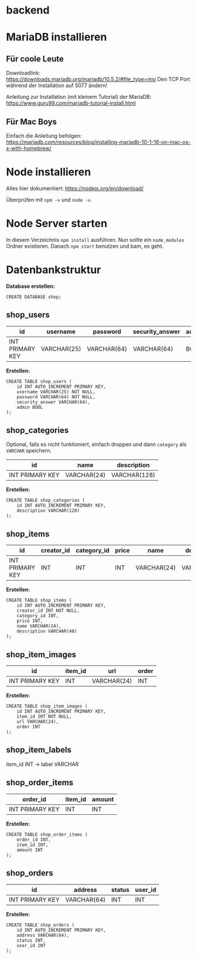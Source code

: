 # backend

# MariaDB installieren

## Für coole Leute

Downloadlink: https://downloads.mariadb.org/mariadb/10.5.2/#file_type=msi
Den TCP Port während der Installation auf 5077 ändern!

Anleitung zur Installation (mit kleinem Tutorial) der MariaDB: https://www.guru99.com/mariadb-tutorial-install.html

## Für Mac Boys

Einfach die Anleitung befolgen: https://mariadb.com/resources/blog/installing-mariadb-10-1-16-on-mac-os-x-with-homebrew/

# Node installieren

Alles hier dokumentiert: https://nodejs.org/en/download/

Überprüfen mit `npm -v` und `node -v`.

# Node Server starten

In diesem Verzeichnis `npm install` ausführen. Nun sollte ein `node_modules` Ordner existieren. Danach `npm start` benutzen und bam, es geht.

# Datenbankstruktur

**Database erstellen:**

```sql=
CREATE DATABASE shop;
```

## shop_users

| id              | username    | password   | security_answer   | admin |
| --------------- | ----------- | ---------- | ----------------- | ----- |
| INT PRIMARY KEY | VARCHAR(25) | VARCHAR(64)| VARCHAR(64)       | BOOL  |

**Erstellen:**

```sql=
CREATE TABLE shop_users (
    id INT AUTO_INCREMENT PRIMARY KEY,
    username VARCHAR(25) NOT NULL,
    password VARCHAR(64) NOT NULL,
    security_answer VARCHAR(64),
    admin BOOL
);
```

## shop_categories

Optional, falls es nicht funktioniert, einfach droppen und dann `category` als `VARCHAR` speichern.

| id              | name        | description  |
| --------------- | ----------- | ------------ |
| INT PRIMARY KEY | VARCHAR(24) | VARCHAR(128) |

**Erstellen:**

```sql=
CREATE TABLE shop_categories (
    id INT AUTO_INCREMENT PRIMARY KEY,
    description VARCHAR(128)
);
```

## shop_items

| id                  | creator_id | category_id | price | name        | description |
| ------------------- | --------   | ----------- | ----- | ----------- | ----------- |
| INT PRIMARY KEY     | INT        | INT         | INT   | VARCHAR(24) | VARCHAR(48) |

**Erstellen:**

```sql=
CREATE TABLE shop_items (
    id INT AUTO_INCREMENT PRIMARY KEY,
    creator_id INT NOT NULL,
    category_id INT,
    price INT,
    name VARCHAR(24),
    description VARCHAR(48)
);
```

## shop_item_images

| id                  | item_id  | url         | order | 
| ------------------- | -------- | ----------- | ----- |
| INT PRIMARY KEY     | INT      | VARCHAR(24) | INT   |

**Erstellen:**

```sql=
CREATE TABLE shop_item_images (
    id INT AUTO_INCREMENT PRIMARY KEY,
    item_id INT NOT NULL,
    url VARCHAR(24),
    order INT
);
```

## shop_item_labels

item_id INT -> label VARCHAR

## shop_order_items

| order_id        | item_id  | amount   |
| --------------- | -------- | -------- |
| INT PRIMARY KEY | INT      | INT      |

**Erstellen:**

```sql=
CREATE TABLE shop_order_items (
    order_id INT,
    item_id INT,
    amount INT
);
```

## shop_orders

| id              | address     | status | user_id |
| --------------- | ----------- | ------ | ------- |
| INT PRIMARY KEY | VARCHAR(64) | INT    | INT     |

**Erstellen:**

```sql=
CREATE TABLE shop_orders (
    id INT AUTO_INCREMENT PRIMARY KEY,
    address VARCHAR(64),
    status INT,
    user_id INT
);
```